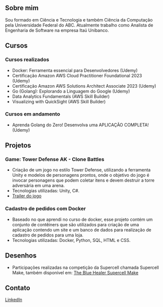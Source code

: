 ## Sobre mim
Sou formado em Ciência e Tecnologia e também Ciência da Computação pela Universidade Federal do ABC. Atualmente trabalho como Analista de Engenharia de Software na empresa Itaú Unibanco.

## Cursos
### Cursos realizados
- Docker: Ferramenta essencial para Desenvolvedores (Udemy)
- Certificação Amazon AWS Cloud Practitioner Foundational 2023 (Udemy)
- Certificação Amazon AWS Solutions Architect Associate 2023 (Udemy)
- Go (Golang): Explorando a Linguagem do Google (Udemy)
- Data Analytics Fundamentals (AWS Skill Builder)
- Visualizing with QuickSight (AWS Skill Builder)

### Cursos em andamento
- Aprenda Golang do Zero! Desenvolva uma APLICAÇÃO COMPLETA! (Udemy)

## Projetos
### Game: Tower Defense AK - Clone Battles
- Criação de um jogo no estilo Tower Defense, utilizando a ferramenta Unity e modelos de personagens prontos, onde o objetivo do jogo é invocar personagens que podem coletar itens e devem destruir a torre adversária em uma arena.
- Tecnologias utilizadas: Unity, C#.
- [Trailer do jogo](https://youtu.be/0hOXUZARZnk)
### Cadastro de pedidos com Docker
- Baseado no que aprendi no curso de docker, esse projeto contém um conjunto de contêiners que são utilizados para criação de uma aplicação contendo um site e um banco de dados para realização de cadastro de pedidos para uma loja.
- Tecnologias utilizadas: Docker, Python, SQL, HTML e CSS.

## Desenhos
- Participações realizadas na competição da Supercell chamada Supercell Make, também disponível em: [The Blue Healer Supercell Make](https://make.supercell.com/en/user/the-blue-healer)
 
## Contato
[LinkedIn](https://www.linkedin.com/in/jair-edipo-j-368b71b3/)
